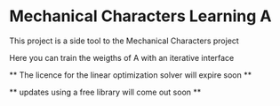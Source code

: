 # Mechanical Characters Learning A

This project is a side tool to the Mechanical Characters project

Here you can train the weigths of A with an iterative interface

** The licence for the linear optimization solver will expire soon **

** updates using a free library will come out soon **
